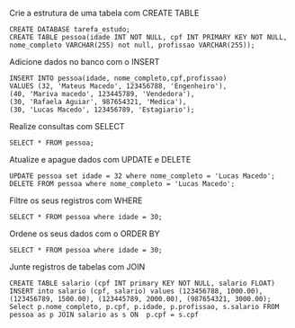 Crie a estrutura de uma tabela com CREATE TABLE
~~~ 
CREATE DATABASE tarefa_estudo;
CREATE TABLE pessoa(idade INT NOT NULL, cpf INT PRIMARY KEY NOT NULL, nome_completo VARCHAR(255) not null, profissao VARCHAR(255));
~~~
Adicione dados no banco com o INSERT
~~~
INSERT INTO pessoa(idade, nome_completo,cpf,profissao) 
VALUES (32, 'Mateus Macedo', 123456788, 'Engenheiro'), 
(40, 'Mariva macedo', 123445789, 'Vendedora'),
(30, 'Rafaela Aguiar', 987654321, 'Medica'),
(30, 'Lucas Macedo', 123456789, 'Estagiario');
~~~
Realize consultas com SELECT
~~~
SELECT * FROM pessoa;
~~~
Atualize e apague dados com UPDATE e DELETE
~~~
UPDATE pessoa set idade = 32 where nome_completo = 'Lucas Macedo';
DELETE FROM pessoa where nome_completo = 'Lucas Macedo';
~~~
Filtre os seus registros com WHERE
~~~
SELECT * FROM pessoa where idade = 30;
~~~
Ordene os seus dados com o ORDER BY
~~~
SELECT * FROM pessoa where idade = 30;
~~~
Junte registros de tabelas com JOIN
~~~
CREATE TABLE salario (cpf INT primary KEY NOT NULL, salario FLOAT)
INSERT into salario (cpf, salario) values (123456788, 1000.00), (123456789, 1500.00), (123445789, 2000.00), (987654321, 3000.00);
Select p.nome_completo, p.cpf, p.idade, p.profissao, s.salario FROM pessoa as p JOIN salario as s ON  p.cpf = s.cpf
~~~

